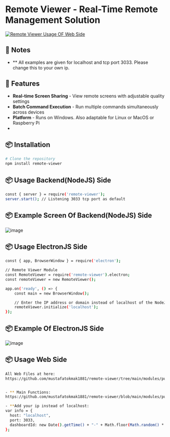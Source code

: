 # Remote Viewer - Real-Time Remote Management Solution

[![Remote Viewer Usage OF Web Side](https://img.youtube.com/vi/2qXgZI4iFLI/0.jpg)](https://www.youtube.com/watch?v=2qXgZI4iFLI)

## 🌟 Notes
- ** All examples are given for localhost and tcp port 3033. Please change this to your own ip.

## 🌟 Features
- **Real-time Screen Sharing** - View remote screens with adjustable quality settings
- **Batch Command Execution** - Run multiple commands simultaneously across devices  
- **Platform** - Runs on Windows. Also adaptable for Linux or MacOS or Raspberry Pi
- 
## 📦 Installation
```bash
# Clone the repository
npm install remote-viewer
````

## 📦 Usage Backend(NodeJS) Side
```bash
const { server } = require('remote-viewer');
server.start(); // Listening 3033 tcp port as default
````
## 📦 Example Screen Of Backend(NodeJS) Side
![image](https://github.com/mustafatokmak1881/remote-viewer/blob/main/modules/images/remote-viewer-server-side.png)




## 📦 Usage ElectronJS Side
```bash
const { app, BrowserWindow } = require('electron');

// Remote Viewer Module
const RemoteViewer = require('remote-viewer').electron;
const remoteViewer = new RemoteViewer();

app.on('ready', () => {
    const main = new BrowserWindow();

    // Enter the IP address or domain instead of localhost of the NodeJS Server
    remoteViewer.initialize('localhost');
});
````
## 📦 Example Of ElectronJS Side
![image](https://github.com/mustafatokmak1881/remote-viewer/blob/main/modules/images/remote-viewer-electron-side.png)




## 📦 Usage Web Side
```bash
All Web Files at here:
https://github.com/mustafatokmak1881/remote-viewer/tree/main/modules/public


- ** Main Functions:
https://github.com/mustafatokmak1881/remote-viewer/blob/main/modules/public/js/screenViewer.js

- **Add your ip instead of localhost:
var info = {
  host: "localhost",
  port: 3033,
  dashboardId: new Date().getTime() + "-" + Math.floor(Math.random() * 99999),
};
````

